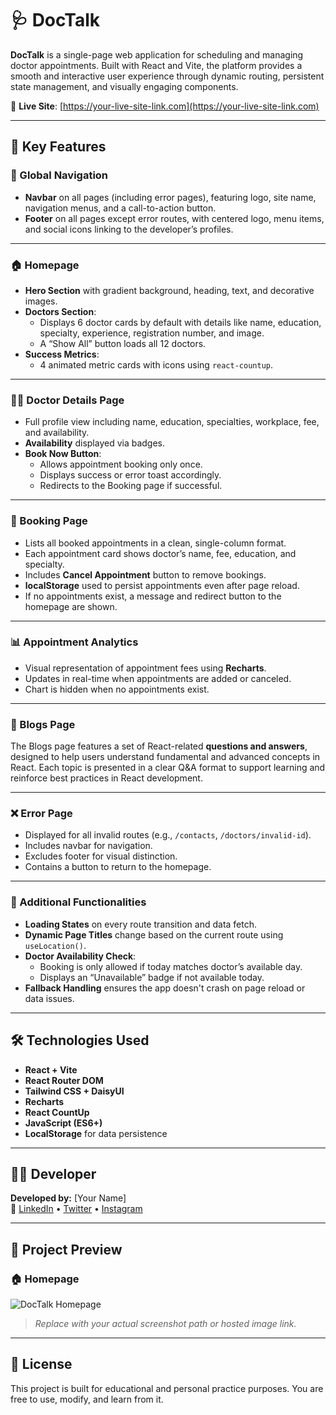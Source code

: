 # 🩺 DocTalk

**DocTalk** is a single-page web application for scheduling and managing doctor appointments. Built with React and Vite, the platform provides a smooth and interactive user experience through dynamic routing, persistent state management, and visually engaging components.

🔗 **Live Site**: [https://your-live-site-link.com](https://your-live-site-link.com)

---

## 🧩 Key Features

### 🔹 Global Navigation
- **Navbar** on all pages (including error pages), featuring logo, site name, navigation menus, and a call-to-action button.
- **Footer** on all pages except error routes, with centered logo, menu items, and social icons linking to the developer’s profiles.

---

### 🏠 Homepage
- **Hero Section** with gradient background, heading, text, and decorative images.
- **Doctors Section**:
  - Displays 6 doctor cards by default with details like name, education, specialty, experience, registration number, and image.
  - A “Show All” button loads all 12 doctors.
- **Success Metrics**:
  - 4 animated metric cards with icons using `react-countup`.

---

### 👨‍⚕️ Doctor Details Page
- Full profile view including name, education, specialties, workplace, fee, and availability.
- **Availability** displayed via badges.
- **Book Now Button**:
  - Allows appointment booking only once.
  - Displays success or error toast accordingly.
  - Redirects to the Booking page if successful.

---

### 📅 Booking Page
- Lists all booked appointments in a clean, single-column format.
- Each appointment card shows doctor’s name, fee, education, and specialty.
- Includes **Cancel Appointment** button to remove bookings.
- **localStorage** used to persist appointments even after page reload.
- If no appointments exist, a message and redirect button to the homepage are shown.

---

### 📊 Appointment Analytics
- Visual representation of appointment fees using **Recharts**.
- Updates in real-time when appointments are added or canceled.
- Chart is hidden when no appointments exist.

---

### 📝 Blogs Page

The Blogs page features a set of React-related **questions and answers**, designed to help users understand fundamental and advanced concepts in React. Each topic is presented in a clear Q&A format to support learning and reinforce best practices in React development.

---

### ❌ Error Page
- Displayed for all invalid routes (e.g., `/contacts`, `/doctors/invalid-id`).
- Includes navbar for navigation.
- Excludes footer for visual distinction.
- Contains a button to return to the homepage.

---

### 🌟 Additional Functionalities
- **Loading States** on every route transition and data fetch.
- **Dynamic Page Titles** change based on the current route using `useLocation()`.
- **Doctor Availability Check**:
  - Booking is only allowed if today matches doctor’s available day.
  - Displays an “Unavailable” badge if not available today.
- **Fallback Handling** ensures the app doesn't crash on page reload or data issues.

---

## 🛠️ Technologies Used

- **React + Vite**
- **React Router DOM**
- **Tailwind CSS + DaisyUI**
- **Recharts**
- **React CountUp**
- **JavaScript (ES6+)**
- **LocalStorage** for data persistence

---

## 👨‍💻 Developer

**Developed by:** [Your Name]  
🔗 [LinkedIn](https://linkedin.com/in/yourprofile) • [Twitter](https://twitter.com/yourhandle) • [Instagram](https://instagram.com/yourhandle)

---

## 📸 Project Preview

### 🏠 Homepage

![DocTalk Homepage](./assets/screenshots/homepage.png)

> _Replace with your actual screenshot path or hosted image link._

---

## 📄 License

This project is built for educational and personal practice purposes. You are free to use, modify, and learn from it.




